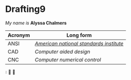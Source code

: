 # Drafting9

_My name is_ **Alyssa Chalmers**

Acronym | Long form
----------|-----------
ANSI | [_American national standards institute_](https://www.ansi.org/)
CAD | _Computer aided design_
CNC | _Computer numerical control_

:droplet: :blowfish: :whale:

